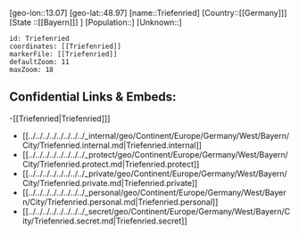 ﻿---
location: [48.97,13.07]
mapzoom: [7,12] 
mapmarker: city 
type: City
tags:
- geo/City


SpocWebEntityId: 34979
isDeleted: false
confidential: public

---
[geo-lon::13.07]
[geo-lat::48.97]
[name::Triefenried]
[Country::[[Germany]]]
[State ::[[Bayern]]] ]
[Population::]
[Unknown::]


```leaflet
id: Triefenried
coordinates: [[Triefenried]]
markerFile: [[Triefenried]]
defaultZoom: 11 
maxZoom: 18
```


## Confidential Links & Embeds: 
-[[Triefenried|Triefenried]]] 
- [[../../../../../../../../_internal/geo/Continent/Europe/Germany/West/Bayern/City/Triefenried.internal.md|Triefenried.internal]] 
- [[../../../../../../../../_protect/geo/Continent/Europe/Germany/West/Bayern/City/Triefenried.protect.md|Triefenried.protect]] 
- [[../../../../../../../../_private/geo/Continent/Europe/Germany/West/Bayern/City/Triefenried.private.md|Triefenried.private]] 
- [[../../../../../../../../_personal/geo/Continent/Europe/Germany/West/Bayern/City/Triefenried.personal.md|Triefenried.personal]] 
- [[../../../../../../../../_secret/geo/Continent/Europe/Germany/West/Bayern/City/Triefenried.secret.md|Triefenried.secret]] 
